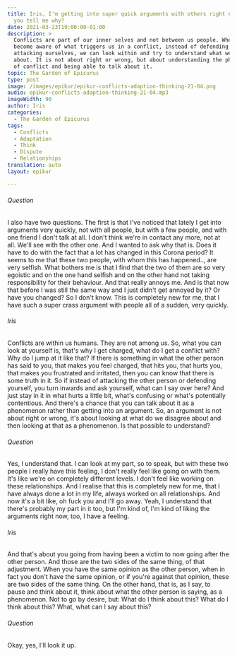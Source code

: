 ```yaml
---
title: Iris, I'm getting into super quick arguments with others right now? Can
  you tell me why?
date: 2021-03-23T19:00:00-01:00
description: >
  Conflicts are part of our inner selves and not between us people. When we
  become aware of what triggers us in a conflict, instead of defending or
  attacking ourselves, we can look within and try to understand what we disagree
  about. It is not about right or wrong, but about understanding the phenomenon
  of conflict and being able to talk about it.
topic: The Garden of Epicurus
type: post
image: /images/epikur/epikur-conflicts-adaption-thinking-21-04.png
audio: epikur-conflicts-adaption-thinking-21-04.mp3
imageWidth: 90
author: Iris
categories:
  - The Garden of Epicurus
tags:
  - Conflicts
  - Adaptation
  - Think
  - Dispute
  - Relationships
translation: auto
layout: epikur

---
```


###### Question
I also have two questions.
The first is that I've noticed that lately I get into arguments very quickly, not with all people, but with a few people, and with one friend I don't talk at all.
I don't think we're in contact any more, not at all.
We'll see with the other one.
And I wanted to ask why that is.
Does it have to do with the fact that a lot has changed in this Corona period?
It seems to me that these two people, with whom this has happened..,
are very selfish.
What bothers me is that I find that the two of them are so very egoistic
and on the one hand selfish and on the other hand not taking responsibility for their behaviour.
And that really annoys me.
And is that now that before I was still the same way
and I just didn't get annoyed by it?
Or have you changed?
So I don't know.
This is completely new for me, that I have such a super crass argument with people all of a sudden, very quickly.

###### Iris
Conflicts are within us humans.
They are not among us.
So, what you can look at yourself is,
that's why I get charged, what do I get a conflict with?
Why do I jump at it like that?
If there is something in what the other person has said to you,
that makes you feel charged, that hits you, that hurts you,
that makes you frustrated and irritated,
then you can know that there is some truth in it.
So if instead of attacking the other person or defending yourself, you turn inwards and ask yourself, what can I say over here?
And just stay in it in what hurts a little bit,
what's confusing or what's potentially contentious.
And there's a chance that you can talk about it as a phenomenon rather than getting into an argument.
So, an argument is not about right or wrong, it's about looking at what do we disagree about and then looking at that as a phenomenon.
Is that possible to understand?

###### Question
Yes, I understand that.
I can look at my part, so to speak,
but with these two people I really have this feeling,
I don't really feel like going on with them.
It's like we're on completely different levels.
I don't feel like working on these relationships.
And I realise that this is completely new for me, that I have always done a lot in my life, always worked on all relationships.
And now it's a bit like, oh fuck you and I'll go away.
Yeah, I understand that there's probably my part in it too,
but I'm kind of, I'm kind of liking the arguments right now, too,
I have a feeling.

###### Iris
And that's about you going from having been a victim to now going after the other person.
And those are the two sides of the same thing, of that adjustment.
When you have the same opinion as the other person,
when in fact you don't have the same opinion,
or if you're against that opinion,
these are two sides of the same thing.
On the other hand, that is, as I say, to pause
and think about it, think about what the other person is saying, as a phenomenon.
Not to go by desire, but: What do I think about this?
What do I think about this?
What, what can I say about this?

###### Question
Okay, yes, I'll look it up.
